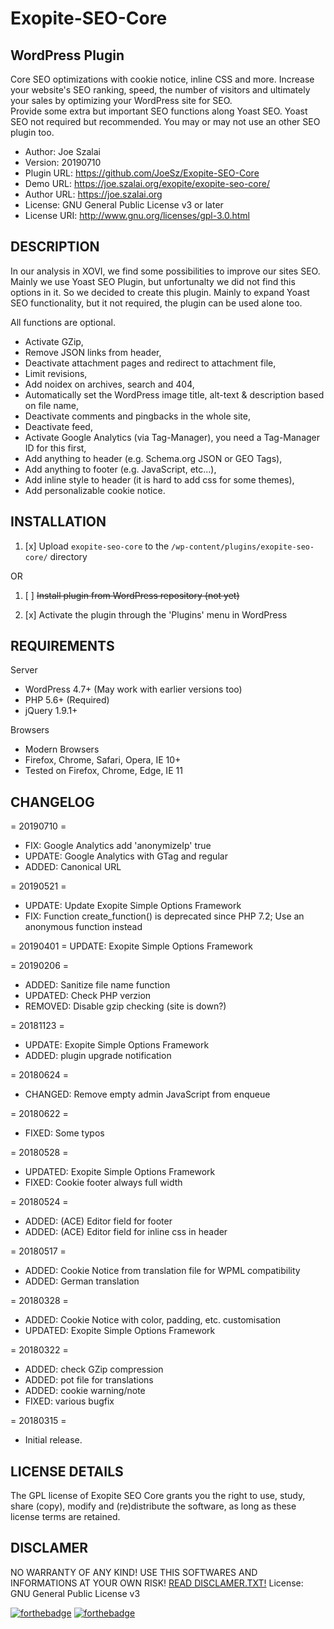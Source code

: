 # Exopite-SEO-Core
## WordPress Plugin
Core SEO optimizations with cookie notice, inline CSS and more. Increase your website's SEO ranking, speed, the number of visitors and ultimately your sales by optimizing your WordPress site for SEO.<br>
Provide some extra but important SEO functions along Yoast SEO. Yoast SEO not required but recommended.
You may or may not use an other SEO plugin too.

- Author: Joe Szalai
- Version: 20190710
- Plugin URL: https://github.com/JoeSz/Exopite-SEO-Core
- Demo URL: https://joe.szalai.org/exopite/exopite-seo-core/
- Author URL: https://joe.szalai.org
- License: GNU General Public License v3 or later
- License URI: http://www.gnu.org/licenses/gpl-3.0.html

DESCRIPTION
-----------

In our analysis in XOVI, we find some possibilities to improve our sites SEO. Mainly we use Yoast SEO Plugin, but unfortunalty we did not
find this options in it. So we decided to create this plugin. Mainly to expand Yoast SEO functionality, but it not required,
the plugin can be used alone too.

All functions are optional.

* Activate GZip,
* Remove JSON links from header,
* Deactivate attachment pages and redirect to attachment file,
* Limit revisions,
* Add noidex on archives, search and 404,
* Automatically set the WordPress image title, alt-text & description based on file name,
* Deactivate comments and pingbacks in the whole site,
* Deactivate feed,
* Activate Google Analytics (via Tag-Manager), you need a Tag-Manager ID for this first,
* Add anything to header (e.g. Schema.org JSON or GEO Tags),
* Add anything to footer (e.g. JavaScript, etc...),
* Add inline style to header (it is hard to add css for some themes),
* Add personalizable cookie notice.

INSTALLATION
------------

1. [x] Upload `exopite-seo-core` to the `/wp-content/plugins/exopite-seo-core/` directory

OR

1. [ ] ~~Install plugin from WordPress repository (not yet)~~

2. [x] Activate the plugin through the 'Plugins' menu in WordPress

REQUIREMENTS
------------

Server

* WordPress 4.7+ (May work with earlier versions too)
* PHP 5.6+ (Required)
* jQuery 1.9.1+

Browsers

* Modern Browsers
* Firefox, Chrome, Safari, Opera, IE 10+
* Tested on Firefox, Chrome, Edge, IE 11

CHANGELOG
---------

= 20190710 =
* FIX: Google Analytics add 'anonymizeIp' true
* UPDATE: Google Analytics with GTag and regular
* ADDED: Canonical URL

= 20190521 =
* UPDATE: Update Exopite Simple Options Framework
* FIX: Function create_function() is deprecated since PHP 7.2; Use an anonymous function instead

= 20190401 =
UPDATE: Exopite Simple Options Framework

= 20190206 =
* ADDED: Sanitize file name function
* UPDATED: Check PHP verzion
* REMOVED: Disable gzip checking (site is down?)

= 20181123 =
* UPDATE: Exopite Simple Options Framework
* ADDED: plugin upgrade notification

= 20180624 =
* CHANGED: Remove empty admin JavaScript from enqueue

= 20180622 =
* FIXED: Some typos

= 20180528 =
* UPDATED: Exopite Simple Options Framework
* FIXED: Cookie footer always full width

= 20180524 =
* ADDED: (ACE) Editor field for footer
* ADDED: (ACE) Editor field for inline css in header

= 20180517 =
* ADDED: Cookie Notice from translation file for WPML compatibility
* ADDED: German translation

= 20180328 =
* ADDED: Cookie Notice with color, padding, etc. customisation
* UPDATED: Exopite Simple Options Framework

= 20180322 =
* ADDED: check GZip compression
* ADDED: pot file for translations
* ADDED: cookie warning/note
* FIXED: various bugfix

= 20180315 =
* Initial release.

LICENSE DETAILS
---------------
The GPL license of Exopite SEO Core grants you the right to use, study, share (copy), modify and (re)distribute the software, as long as these license terms are retained.

DISCLAMER
---------

NO WARRANTY OF ANY KIND! USE THIS SOFTWARES AND INFORMATIONS AT YOUR OWN RISK!
[READ DISCLAMER.TXT!](https://joe.szalai.org/disclaimer/)
License: GNU General Public License v3

[![forthebadge](http://forthebadge.com/images/badges/built-by-developers.svg)](http://forthebadge.com) [![forthebadge](http://forthebadge.com/images/badges/for-you.svg)](http://forthebadge.com)
